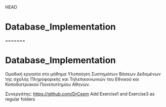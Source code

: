  HEAD
# Database_Implementation
=======
# Database_Implementation

Ομαδική εργασία στο μάθημα Υλοποίηση Συστημάτων Βάσεων Δεδομένων της σχολής Πληροφορικής και Τηλεπικοινωνιών του Εθνικού και Καποδιστριακού Πανεπιστημίου Αθηνών.

Συνεργάτης: https://github.com/DrCeem
 Add Exercise1 and Exercise3 as regular folders
